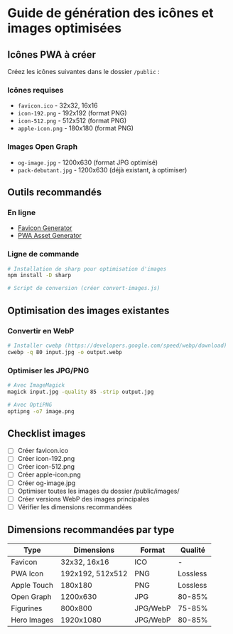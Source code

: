 # Guide de génération des icônes et images optimisées

## Icônes PWA à créer

Créez les icônes suivantes dans le dossier `/public` :

### Icônes requises
- `favicon.ico` - 32x32, 16x16
- `icon-192.png` - 192x192 (format PNG)
- `icon-512.png` - 512x512 (format PNG)
- `apple-icon.png` - 180x180 (format PNG)

### Images Open Graph
- `og-image.jpg` - 1200x630 (format JPG optimisé)
- `pack-debutant.jpg` - 1200x630 (déjà existant, à optimiser)

## Outils recommandés

### En ligne
- [Favicon Generator](https://realfavicongenerator.net/)
- [PWA Asset Generator](https://www.pwabuilder.com/imageGenerator)

### Ligne de commande
```bash
# Installation de sharp pour optimisation d'images
npm install -D sharp

# Script de conversion (créer convert-images.js)
```

## Optimisation des images existantes

### Convertir en WebP
```bash
# Installer cwebp (https://developers.google.com/speed/webp/download)
cwebp -q 80 input.jpg -o output.webp
```

### Optimiser les JPG/PNG
```bash
# Avec ImageMagick
magick input.jpg -quality 85 -strip output.jpg

# Avec OptiPNG
optipng -o7 image.png
```

## Checklist images

- [ ] Créer favicon.ico
- [ ] Créer icon-192.png
- [ ] Créer icon-512.png
- [ ] Créer apple-icon.png
- [ ] Créer og-image.jpg
- [ ] Optimiser toutes les images du dossier /public/images/
- [ ] Créer versions WebP des images principales
- [ ] Vérifier les dimensions recommandées

## Dimensions recommandées par type

| Type | Dimensions | Format | Qualité |
|------|------------|--------|---------|
| Favicon | 32x32, 16x16 | ICO | - |
| PWA Icon | 192x192, 512x512 | PNG | Lossless |
| Apple Touch | 180x180 | PNG | Lossless |
| Open Graph | 1200x630 | JPG | 80-85% |
| Figurines | 800x800 | JPG/WebP | 75-85% |
| Hero Images | 1920x1080 | JPG/WebP | 80-85% |

